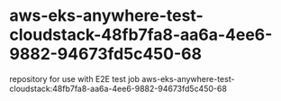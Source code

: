 # aws-eks-anywhere-test-cloudstack-48fb7fa8-aa6a-4ee6-9882-94673fd5c450-68
repository for use with E2E test job aws-eks-anywhere-test-cloudstack:48fb7fa8-aa6a-4ee6-9882-94673fd5c450-68
